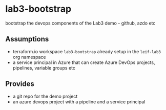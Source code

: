 # lab3-bootstrap
bootstrap the devops components of the Lab3 demo - github, azdo etc

## Assumptions

* terraform.io workspace `lab3-bootstrap` already setup in the `leif-lab3` org namespace
* a service principal in Azure that can create Azure DevOps projects, pipelines, variable groups etc

## Provides

* a git repo for the demo project
* an azure devops project with a pipeline and a service principal
